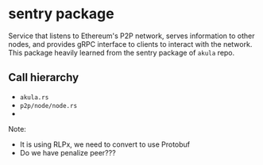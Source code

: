 # sentry package
Service that listens to Ethereum's P2P network, serves information to other nodes, and provides gRPC interface to clients to interact with the network.
This package heavily learned from the sentry package of `akula` repo.

## Call hierarchy
- `akula.rs`
- `p2p/node/node.rs`
- 

Note:
- It is using RLPx, we need to convert to use Protobuf
- Do we have penalize peer???